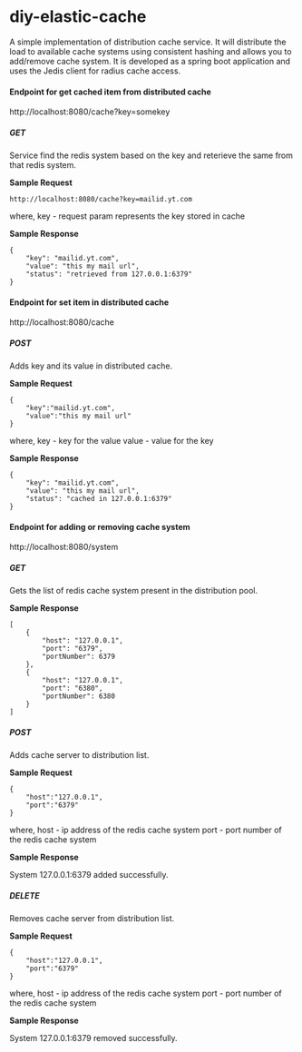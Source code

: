 # diy-elastic-cache
A simple implementation of distribution cache service. It will distribute the load to available cache systems using consistent hashing and allows you to add/remove cache system. It is developed as a spring boot application and uses the Jedis client for radius cache access.


#### Endpoint for get cached item from distributed cache

http://localhost:8080/cache?key=somekey

##### GET
Service find the redis system based on the key and reterieve the same from that redis system.

**Sample Request**

    http://localhost:8080/cache?key=mailid.yt.com

where,
    key - request param represents the key stored in cache

**Sample Response**

    {
        "key": "mailid.yt.com",
        "value": "this my mail url",
        "status": "retrieved from 127.0.0.1:6379"
    }

#### Endpoint for set item in distributed cache

http://localhost:8080/cache

##### POST
Adds key and its value in distributed cache.

**Sample Request**

    {
    	"key":"mailid.yt.com",
    	"value":"this my mail url"
    }

where,
    key - key for the value
    value - value for the key

**Sample Response**

    {
        "key": "mailid.yt.com",
        "value": "this my mail url",
        "status": "cached in 127.0.0.1:6379"
    }


#### Endpoint for adding or removing cache system

http://localhost:8080/system

##### GET
Gets the list of redis cache system present in the distribution pool.

**Sample Response**

    [
        {
            "host": "127.0.0.1",
            "port": "6379",
            "portNumber": 6379
        },
        {
            "host": "127.0.0.1",
            "port": "6380",
            "portNumber": 6380
        }
    ]

##### POST
Adds cache server to distribution list.

**Sample Request**

    {
    	"host":"127.0.0.1",
    	"port":"6379"
    }

where,
host - ip address of the redis cache system
port - port number of the redis cache system

**Sample Response**

System 127.0.0.1:6379 added successfully.

##### DELETE
Removes cache server from distribution list.

**Sample Request**

    {
    	"host":"127.0.0.1",
    	"port":"6379"
    }

where,
host - ip address of the redis cache system
port - port number of the redis cache system

**Sample Response**

System 127.0.0.1:6379 removed successfully.
